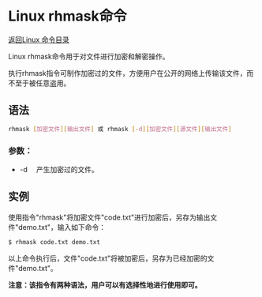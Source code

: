 # Linux rhmask命令
[返回Linux 命令目录](11.Linux命令大全.md)

Linux rhmask命令用于对文件进行加密和解密操作。

执行rhmask指令可制作加密过的文件，方便用户在公开的网络上传输该文件，而不至于被任意盗用。

## 语法
```bash
rhmask [加密文件][输出文件] 或 rhmask [-d][加密文件][源文件][输出文件]
```

### 参数：
* -d 　产生加密过的文件。

## 实例
使用指令"rhmask"将加密文件"code.txt"进行加密后，另存为输出文件"demo.txt"，输入如下命令：
```bash
$ rhmask code.txt demo.txt
```
以上命令执行后，文件"code.txt"将被加密后，另存为已经加密的文件"demo.txt"。

**注意：该指令有两种语法，用户可以有选择性地进行使用即可。**